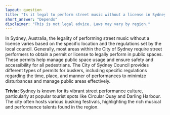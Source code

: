 ```yaml
---
layout: question
title: "Is it legal to perform street music without a license in Sydney, Australia?"
short_answer: "Depends"
disclaimer: "This is not legal advice. Laws may vary by region."
---
```


In Sydney, Australia, the legality of performing street music without a license varies based on the specific location and the regulations set by the local council. Generally, most areas within the City of Sydney require street performers to obtain a permit or license to legally perform in public spaces. These permits help manage public space usage and ensure safety and accessibility for all pedestrians. The City of Sydney Council provides different types of permits for buskers, including specific regulations regarding the time, place, and manner of performances to minimize disturbances and manage public areas effectively.

**Trivia:** Sydney is known for its vibrant street performance culture, particularly at popular tourist spots like Circular Quay and Darling Harbour. The city often hosts various busking festivals, highlighting the rich musical and performance talents found in the region.
